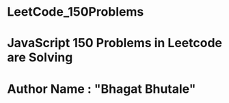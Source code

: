 # LeetCode_150Problems
# JavaScript 150 Problems in Leetcode are Solving 

# Author Name : "Bhagat Bhutale"
